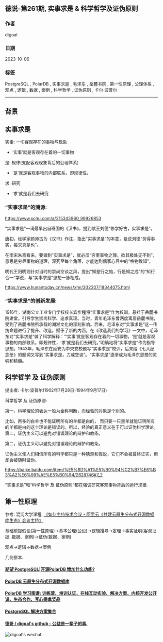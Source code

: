 ## 德说-第261期, 实事求是 & 科学哲学及证伪原则   
                                                
### 作者                                                
digoal                                                
                                                
### 日期                                                
2023-10-06                                               
                                                
### 标签                                                
PostgreSQL , PolarDB , 实事求是 , 毛泽东 , 岳麓书院 , 第一性原理 , 公理体系 , 观点 , 逻辑 , 数据 , 案例 , 科学哲学 , 证伪原则 , 卡尔·波普尔   
                                                
----                                                
                                                
## 背景    
## 实事求是    
实事: 一切客观存在的事物与现象  
- ‘实事’就是客观存在着的一切事物  
  
是: 规律(支配客观现象背后的公理体系)  
- ‘是’就是客观事物的内部联系，即规律性，  
  
求: 研究  
- ‘求’就是我们去研究  
  
### “实事求是”的溯源:   
  
https://www.sohu.com/a/215343960_99926853  
  
“实事求是”一词最早出自班固的《汉书》，提到献王刘德“修学好古，实事求是”。  
  
唐初，经学家颜师古为《汉书》作注，指出“实事求是”的本意，是说刘德“务得事实，每求真是也”。  
  
在南宋朱熹看来，要做到“实事求是”，就必须“穷至事物之理，欲其极处无不到”，意思是穷尽事物的道理，深究至每个角落，才能达到儒家心目中的“格物致知”。  
  
明代王阳明则针对当时的崇尚空谈之风，提出“知是行之始，行是知之成”的“知行合一”学说，与“实事求是”思想一脉相成。  
  
https://www.hunantoday.cn/news/xhn/202307/18344075.html  
  
### “实事求是”的创新发展:   
  
1916年，湖南公立工业专门学校校长宾步程将“实事求是”作为校训，悬挂于岳麓书院讲堂，引导学生崇尚科学、追求真理。当时，青年毛泽东曾两度寓居岳麓书院，受到了岳麓书院所承载的湖湘文化的深刻影响。后来，毛泽东对“实事求是”这一传统命题进行了提升、改造，赋予了新的内涵。在《改造我们的学习》一文中，毛泽东对“实事求是”做了科学解释：“‘实事’就是客观存在着的一切事物，‘是’就是客观事物的内部联系，即规律性，‘求’就是我们去研究。”明确地将“实事求是”作为指导思想。1943年，毛泽东在延安为中央党校题写“实事求是”校训，后来给《七大纪念册》的题词又写到“实事求是，力戒空谈”。“实事求是”逐渐成为毛泽东思想的灵魂和精髓。  
  
## 科学哲学 及 证伪原则   
提出者: 卡尔·波普尔(1902年7月28日-1994年9月17日)    
  
科学哲学 及 证伪原则:   
  
第一，科学理论的表达一般为全称判断，而经验的对象是个别的。  
  
比如，再多的白羊也不能证明所有的羊都是白的， 而只要一只黑羊就能证明所有的羊都是白的这个理论是错误的。所以，经验的真正意义在于可以证伪科学理论。第二，证伪主义可以避免对错误理论的辩护和教条。  
  
第二，证伪主义可以避免对错误理论的辩护和教条。  
  
证伪主义使人们相信所有的科学都只是一种猜测和假说，它们不会被最终证实，但却会被随时证伪。  
  
https://baike.baidu.com/item/%E5%8D%A1%E5%B0%94%C2%B7%E6%B3%A2%E6%99%AE%E5%B0%94/2628746#7_2  
  
“实事求是”和“科学哲学 及 证伪原则”都在强调研究客观事物背后的运行规律.    
  
## 第一性原理  
  
参考: 混沌大学课程, [《如何主持技术会议 - 阿里云《共建云原生分布式开源数据库生态》会议主持》](../202110/20211022_01.md)      
  
基础前提假设(第一性原理)->基本公理(公设)->逻辑推导->定理->事实证明(客观证据, 数据、案例)->证伪(数据、案例)  
  
观点->逻辑->数据->案例  
  
几何原本.   
  
  
  
#### [期望 PostgreSQL|开源PolarDB 增加什么功能?](https://github.com/digoal/blog/issues/76 "269ac3d1c492e938c0191101c7238216")
  
  
#### [PolarDB 云原生分布式开源数据库](https://github.com/ApsaraDB "57258f76c37864c6e6d23383d05714ea")
  
  
#### [PolarDB 学习图谱: 训练营、培训认证、在线互动实验、解决方案、内核开发公开课、生态合作、写心得拿奖品](https://www.aliyun.com/database/openpolardb/activity "8642f60e04ed0c814bf9cb9677976bd4")
  
  
#### [PostgreSQL 解决方案集合](../201706/20170601_02.md "40cff096e9ed7122c512b35d8561d9c8")
  
  
#### [德哥 / digoal's github - 公益是一辈子的事.](https://github.com/digoal/blog/blob/master/README.md "22709685feb7cab07d30f30387f0a9ae")
  
  
![digoal's wechat](../pic/digoal_weixin.jpg "f7ad92eeba24523fd47a6e1a0e691b59")
  
